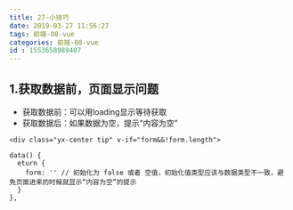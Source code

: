 ```yaml
---
title: 27-小技巧
date: 2019-03-27 11:56:27
tags: 前端-08-vue
categories: 前端-08-vue
id : 1553658989407
---
```


## 1.获取数据前，页面显示问题

- 获取数据前：可以用loading显示等待获取
- 获取数据后：如果数据为空，提示“内容为空”

```
<div class="yx-center tip" v-if="form&&!form.length">
```

```
data() {
  eturn {
    form: '' // 初始化为 false 或者 空值，初始化值类型应该与数据类型不一致，避免页面进来的时候就显示“内容为空”的提示
  }
},
```
